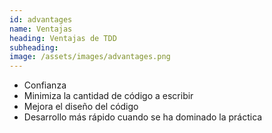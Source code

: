 ```yaml
---
id: advantages
name: Ventajas
heading: Ventajas de TDD
subheading:
image: /assets/images/advantages.png
---
```


- Confianza
- Minimiza la cantidad de código a escribir
- Mejora el diseño del código
- Desarrollo más rápido cuando se ha dominado la práctica